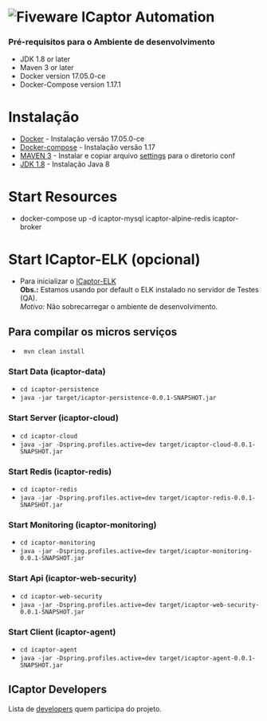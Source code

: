 # ![Fiveware](https://avatars1.githubusercontent.com/u/23555013?s=200&v=4) ICaptor Automation

### Pré-requisitos para o Ambiente de desenvolvimento
- JDK 1.8 or later
- Maven 3 or later
- Docker version 17.05.0-ce
- Docker-Compose version 1.17.1

# Instalação
* [Docker](https://atutoriais.com/linux/como-instalar-o-docker-no-ubuntu-16-04/) - Instalação versão 17.05.0-ce
* [Docker-compose](https://www.digitalocean.com/community/tutorials/how-to-install-docker-compose-on-ubuntu-16-04) - Instalação versão 1.17 
* [MAVEN 3](https://www.vultr.com/docs/how-to-install-apache-maven-on-ubuntu-16-04) - Instalar e copiar arquivo [settings](https://github.com/fiveware-solutions/icaptor-automation/blob/master/settings.xml) para o diretorio conf
* [JDK 1.8](https://www.vultr.com/docs/how-to-install-apache-maven-on-ubuntu-16-04) - Instalação Java 8 

# Start Resources
- docker-compose up -d icaptor-mysql icaptor-alpine-redis icaptor-broker

# Start ICaptor-ELK (opcional)
- Para inicializar o [ICaptor-ELK](https://github.com/fiveware-solutions/icaptor-automation/tree/master/icaptor-elk)  
  **Obs.:** 
  Estamos usando por default o ELK instalado no servidor de Testes (QA).  
  *Motivo:* Não sobrecarregar o ambiente de desenvolvimento.
     

## Para compilar os micros serviços
-  ``` mvn clean install```

### Start Data (icaptor-data)
-  ```cd icaptor-persistence``` 
-  ```java -jar target/icaptor-persistence-0.0.1-SNAPSHOT.jar``` 

### Start Server (icaptor-cloud)
-  ```cd icaptor-cloud``` 
-  ```java -jar -Dspring.profiles.active=dev target/icaptor-cloud-0.0.1-SNAPSHOT.jar``` 

### Start Redis (icaptor-redis)
- ```cd icaptor-redis```
- ```java -jar -Dspring.profiles.active=dev target/icaptor-redis-0.0.1-SNAPSHOT.jar```

###  Start Monitoring (icaptor-monitoring)
- ```cd icaptor-monitoring```
- ```java -jar -Dspring.profiles.active=dev target/icaptor-monitoring-0.0.1-SNAPSHOT.jar```

###  Start Api (icaptor-web-security)
- ```cd icaptor-web-security```
- ```java -jar -Dspring.profiles.active=dev target/icaptor-web-security-0.0.1-SNAPSHOT.jar```

### Start Client (icaptor-agent)
- ```cd icaptor-agent```
- ```java -jar -Dspring.profiles.active=dev target/icaptor-agent-0.0.1-SNAPSHOT.jar```

## ICaptor Developers



Lista de  [developers](https://github.com/orgs/fiveware-solutions/teams/icaptor-developers/members) quem participa do projeto.
